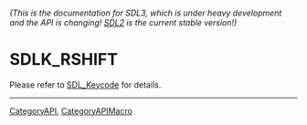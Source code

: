 ###### (This is the documentation for SDL3, which is under heavy development and the API is changing! [SDL2](https://wiki.libsdl.org/SDL2/) is the current stable version!)
# SDLK_RSHIFT

Please refer to [SDL_Keycode](SDL_Keycode) for details.

----
[CategoryAPI](CategoryAPI), [CategoryAPIMacro](CategoryAPIMacro)

